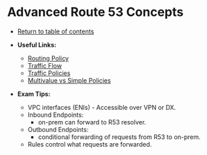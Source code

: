 # Advanced Route 53 Concepts

* [Return to table of contents](../../../README.md)

* **Useful Links:**
  * [Routing Policy](https://docs.aws.amazon.com/Route53/latest/DeveloperGuide/routing-policy.html)
  * [Traffic Flow](https://docs.aws.amazon.com/Route53/latest/DeveloperGuide/traffic-flow.html)
  * [Traffic Policies](https://docs.aws.amazon.com/Route53/latest/DeveloperGuide/traffic-policies.html)
  * [Multivalue vs Simple Policies](https://aws.amazon.com/premiumsupport/knowledge-center/multivalue-versus-simple-policies/)

* **Exam Tips:**
  * VPC interfaces (ENIs) - Accessible over VPN or DX.
  * Inbound Endpoints:
    * on-prem can forward to R53 resolver.
  * Outbound Endpoints:
    * conditional forwarding of requests from R53 to on-prem.
  * Rules control what requests are forwarded.
